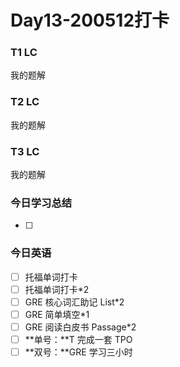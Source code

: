 # Day13-200512打卡

### T1 LC

我的题解

### T2 LC

我的题解

### T3 LC

我的题解

### 今日学习总结

- [ ] 

### 今日英语

- [ ] 托福单词打卡
- [ ] 托福单词打卡*2
- [ ] GRE 核心词汇助记 List*2
- [ ] GRE 简单填空*1
- [ ] GRE 阅读白皮书 Passage*2
- [ ] **单号：**T 完成一套 TPO
- [ ] **双号：**GRE 学习三小时